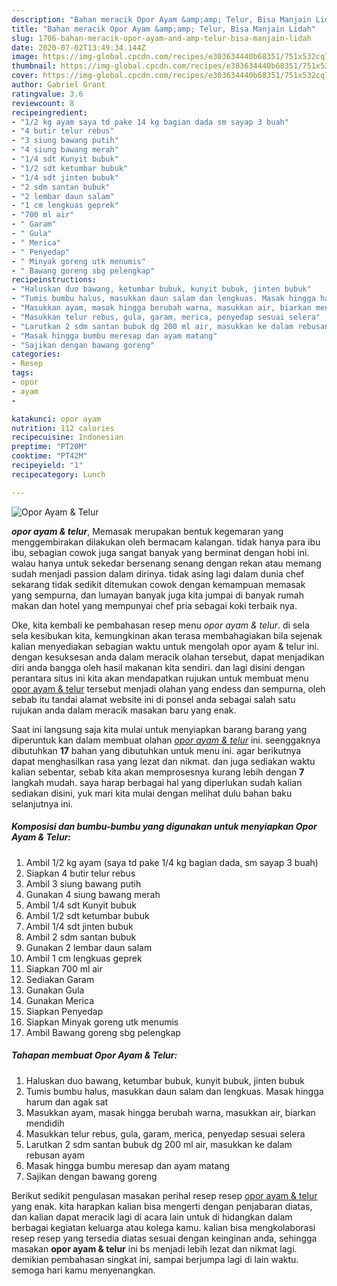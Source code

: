 ```yaml
---
description: "Bahan meracik Opor Ayam &amp;amp; Telur, Bisa Manjain Lidah"
title: "Bahan meracik Opor Ayam &amp;amp; Telur, Bisa Manjain Lidah"
slug: 1706-bahan-meracik-opor-ayam-and-amp-telur-bisa-manjain-lidah
date: 2020-07-02T13:49:34.144Z
image: https://img-global.cpcdn.com/recipes/e303634440b68351/751x532cq70/opor-ayam-telur-foto-resep-utama.jpg
thumbnail: https://img-global.cpcdn.com/recipes/e303634440b68351/751x532cq70/opor-ayam-telur-foto-resep-utama.jpg
cover: https://img-global.cpcdn.com/recipes/e303634440b68351/751x532cq70/opor-ayam-telur-foto-resep-utama.jpg
author: Gabriel Grant
ratingvalue: 3.6
reviewcount: 8
recipeingredient:
- "1/2 kg ayam saya td pake 14 kg bagian dada sm sayap 3 buah"
- "4 butir telur rebus"
- "3 siung bawang putih"
- "4 siung bawang merah"
- "1/4 sdt Kunyit bubuk"
- "1/2 sdt ketumbar bubuk"
- "1/4 sdt jinten bubuk"
- "2 sdm santan bubuk"
- "2 lembar daun salam"
- "1 cm lengkuas geprek"
- "700 ml air"
- " Garam"
- " Gula"
- " Merica"
- " Penyedap"
- " Minyak goreng utk menumis"
- " Bawang goreng sbg pelengkap"
recipeinstructions:
- "Haluskan duo bawang, ketumbar bubuk, kunyit bubuk, jinten bubuk"
- "Tumis bumbu halus, masukkan daun salam dan lengkuas. Masak hingga harum dan agak sat"
- "Masukkan ayam, masak hingga berubah warna, masukkan air, biarkan mendidih"
- "Masukkan telur rebus, gula, garam, merica, penyedap sesuai selera"
- "Larutkan 2 sdm santan bubuk dg 200 ml air, masukkan ke dalam rebusan ayam"
- "Masak hingga bumbu meresap dan ayam matang"
- "Sajikan dengan bawang goreng"
categories:
- Resep
tags:
- opor
- ayam
- 

katakunci: opor ayam  
nutrition: 112 calories
recipecuisine: Indonesian
preptime: "PT20M"
cooktime: "PT42M"
recipeyield: "1"
recipecategory: Lunch

---
```



![Opor Ayam &amp; Telur](https://img-global.cpcdn.com/recipes/e303634440b68351/751x532cq70/opor-ayam-telur-foto-resep-utama.jpg)

<b><i>opor ayam &amp; telur</i></b>, Memasak merupakan bentuk kegemaran yang menggembirakan dilakukan oleh bermacam kalangan. tidak hanya para ibu ibu, sebagian cowok juga sangat banyak yang berminat dengan hobi ini. walau hanya untuk sekedar bersenang senang dengan rekan atau memang sudah menjadi passion dalam dirinya. tidak asing lagi dalam dunia chef sekarang tidak sedikit ditemukan cowok dengan kemampuan memasak yang sempurna, dan lumayan banyak juga kita jumpai di banyak rumah makan dan hotel yang mempunyai chef pria sebagai koki terbaik nya.

Oke, kita kembali ke pembahasan resep menu <i>opor ayam &amp; telur</i>. di sela sela kesibukan kita, kemungkinan akan terasa membahagiakan bila sejenak kalian menyediakan sebagian waktu untuk mengolah opor ayam &amp; telur ini. dengan kesuksesan anda dalam meracik olahan tersebut, dapat menjadikan diri anda bangga oleh hasil makanan kita sendiri. dan lagi disini dengan perantara situs ini kita akan mendapatkan rujukan untuk membuat menu <u>opor ayam &amp; telur</u> tersebut menjadi olahan yang endess dan sempurna, oleh sebab itu tandai alamat website ini di ponsel anda sebagai salah satu rujukan anda dalam meracik masakan baru yang enak.




Saat ini langsung saja kita mulai untuk menyiapkan barang barang yang diperuntuk kan dalam membuat olahan <u><i>opor ayam &amp; telur</i></u> ini. seenggaknya dibutuhkan <b>17</b> bahan yang dibutuhkan untuk menu ini. agar berikutnya dapat menghasilkan rasa yang lezat dan nikmat. dan juga sediakan waktu kalian sebentar, sebab kita akan memprosesnya kurang lebih dengan <b>7</b> langkah mudah. saya harap berbagai hal yang diperlukan sudah kalian sediakan disini, yuk mari kita mulai dengan melihat dulu bahan baku selanjutnya ini.

<!--inarticleads1-->

##### Komposisi dan bumbu-bumbu yang digunakan untuk menyiapkan Opor Ayam &amp; Telur:

1. Ambil 1/2 kg ayam (saya td pake 1/4 kg bagian dada, sm sayap 3 buah)
1. Siapkan 4 butir telur rebus
1. Ambil 3 siung bawang putih
1. Gunakan 4 siung bawang merah
1. Ambil 1/4 sdt Kunyit bubuk
1. Ambil 1/2 sdt ketumbar bubuk
1. Ambil 1/4 sdt jinten bubuk
1. Ambil 2 sdm santan bubuk
1. Gunakan 2 lembar daun salam
1. Ambil 1 cm lengkuas geprek
1. Siapkan 700 ml air
1. Sediakan  Garam
1. Gunakan  Gula
1. Gunakan  Merica
1. Siapkan  Penyedap
1. Siapkan  Minyak goreng utk menumis
1. Ambil  Bawang goreng sbg pelengkap




<!--inarticleads2-->

##### Tahapan membuat Opor Ayam &amp; Telur:

1. Haluskan duo bawang, ketumbar bubuk, kunyit bubuk, jinten bubuk
1. Tumis bumbu halus, masukkan daun salam dan lengkuas. Masak hingga harum dan agak sat
1. Masukkan ayam, masak hingga berubah warna, masukkan air, biarkan mendidih
1. Masukkan telur rebus, gula, garam, merica, penyedap sesuai selera
1. Larutkan 2 sdm santan bubuk dg 200 ml air, masukkan ke dalam rebusan ayam
1. Masak hingga bumbu meresap dan ayam matang
1. Sajikan dengan bawang goreng




Berikut sedikit pengulasan masakan perihal resep resep <u>opor ayam &amp; telur</u> yang enak. kita harapkan kalian bisa mengerti dengan penjabaran diatas, dan kalian dapat meracik lagi di acara lain untuk di hidangkan dalam berbagai kegiatan keluarga atau kolega kamu. kalian bisa mengkolaborasi resep resep yang tersedia diatas sesuai dengan keinginan anda, sehingga masakan <b>opor ayam &amp; telur</b> ini bs menjadi lebih lezat dan nikmat lagi. demikian pembahasan singkat ini, sampai berjumpa lagi di lain waktu. semoga hari kamu menyenangkan.
